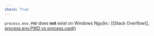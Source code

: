 ```yaml
---
share: True
---
```

`process.env.PWD` does **not** exist on Windows
Nguồn:: [[Stack Overflow]], [process.env.PWD vs process.cwd()](https://stackoverflow.com/a/31436403/3416774)